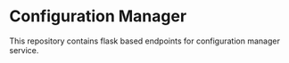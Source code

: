 # Configuration Manager
This repository contains flask based endpoints for configuration manager service.
